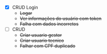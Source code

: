 - [x] CRUD Login
    - ~~Logar~~
    - ~~Ver informações do usuário com token~~
    - ~~Falha com dados incorretos~~
- [ ] CRUD 
    - ~~Criar usuario gestor~~
    - ~~Criar usuario tecnico~~
    - ~~Falhar com CPF duplicado~~